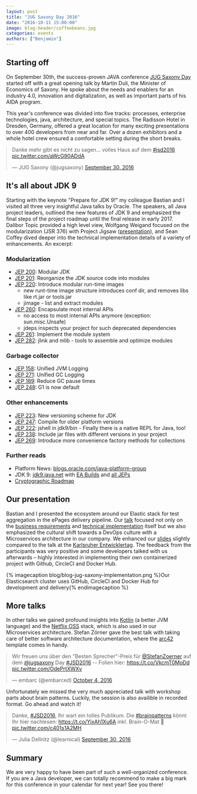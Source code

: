 ```yaml
---
layout: post
title: "JUG Saxony Day 2016"
date: "2016-10-11 15:00:00"
image: blog-header/coffeebeans.jpg
categories: events
authors: ["Benjamin"]
---
```


<style>
.twitter-tweet {
  margin: auto;
}
</style>

## Starting off

On September 30th, the success-proven JAVA conference [JUG Saxony Day](http://www.jug-saxony-day.org/) started off with a great opening talk by Martin Duli, the Minister of Economics of Saxony.
He spoke about the needs and enablers for an industry 4.0, innovation and digitalization, as well as important parts of his AIDA program.

This year's conference was divided into five tracks: processes, enterprise technologies, java, architecture, and special topics.
The Radisson Hotel in Dresden, Germany, offered a great location for many exciting presentations to over 400 developers from near and far.
Over a dozen exhibitors and a whole hotel crew ensured a comfortable setting during the short breaks.

<blockquote class="twitter-tweet" data-lang="en"><p lang="de" dir="ltr">Danke mehr gibt es nicht zu sagen… volles Haus auf dem <a href="https://twitter.com/hashtag/jsd2016?src=hash">#jsd2016</a> <a href="https://t.co/aWcG90ADdA">pic.twitter.com/aWcG90ADdA</a></p>&mdash; JUG Saxony (@jugsaxony) <a href="https://twitter.com/jugsaxony/status/781762081167118336">September 30, 2016</a></blockquote>
<script async src="//platform.twitter.com/widgets.js" charset="utf-8"></script>

## It's all about JDK 9

Starting with the keynote "Prepare for JDK 9!" my colleague Bastian and I visited all three very insightful Java talks by Oracle.
The speakers, all Java project leaders, outlined the new features of JDK 9 and emphasized the final steps of the project roadmap until the final release in early 2017.
Dalibor Topic provided a high level view, Wolfgang Weigand focused on the modularization (JSR 376) with Project Jigsaw ([presentation](http://www.slideshare.net/wolfgangweigend/jdk-9-und-die-modulare-plattform-jigsaw)), and Sean Coffey dived deeper into the technical implementation details of a variety of enhancements.
An excerpt:

### Modularization

* [JEP 200](http://openjdk.java.net/jeps/200): Modular JDK
* [JEP 201](http://openjdk.java.net/jeps/201): Reorganize the JDK source code into modules
* [JEP 220](http://openjdk.java.net/jeps/220): Introduce modular run-time images
  - new runt-time image structure introduces conf dir, and removes libs like rt.jar or tools.jar
  - jimage - list and extract modules
* [JEP 260](http://openjdk.java.net/jeps/260): Encapsulate most internal APIs
  - no access to most internal APIs anymore (exception: sun.misc.Unsafe)
  - jdeps inspects your project for such deprecated dependencies
* [JEP 261](http://openjdk.java.net/jeps/261): Implement the module system
* [JEP 282](http://openjdk.java.net/jeps/282): jlink and mlib - tools to assemble and optimize modules

### Garbage collector

* [JEP 158](http://openjdk.java.net/jeps/158): Unified JVM Logging
* [JEP 271](http://openjdk.java.net/jeps/271): Unified GC Logging
* [JEP 189](http://openjdk.java.net/jeps/189): Reduce GC pause times
* [JEP 248](http://openjdk.java.net/jeps/248): G1 is now default

### Other enhancements

* [JEP 223](http://openjdk.java.net/jeps/223): New versioning scheme for JDK
* [JEP 247](http://openjdk.java.net/jeps/247): Compile for older platform versions
* [JEP 222](http://openjdk.java.net/jeps/222): jshell in jdk9/bin - Finally there is a native REPL for Java, too!
* [JEP 238](http://openjdk.java.net/jeps/238): Include jar files with different versions in your project
* [JEP 269](http://openjdk.java.net/jeps/269): Introduce more convenience factory methods for collections

### Further reads

* Platform News: [blogs.oracle.com/java-platform-group](https://blogs.oracle.com/java-platform-group/)
* JDK 9: [jdk9.java.net](https://jdk9.java.net/) with [EA Builds](https://jdk9.java.net/download/) and [all JEPs](http://openjdk.java.net/projects/jdk9/)
* [Cryptographic Roadmap](https://www.java.com/en/jre-jdk-cryptoroadmap.html)

## Our presentation

Bastian and I presented the ecosystem around our Elastic stack for test aggregation in the ePages delivery pipeline. Our [talk](http://www.jug-saxony-day.org/programm/#/V45) focused not only on the [business requirements](https://developer.epages.com/blog/2016/02/11/pipeline-elk-test-evaluation-1.html) and [technical implementation](https://developer.epages.com/blog/2016/02/16/pipeline-elk-test-evaluation-2.html) itself but we also emphasized the cultural shift towards a DevOps culture with a Microservices architecture in our company. We enhanced our [slides](https://speakerdeck.com/dataduke/continuous-delivery-pipeline-automated-test-evaluation-jug-saxony) slightly compared to the talk at the [Karlsruher Entwicklertag](https://developer.epages.com/blog/2016/06/23/karlsruher-entwicklertag.html). The feedback from the participants was very positive and some developers talked with us afterwards – highly interested in implementing their own containerized project with Github, CircleCI and Docker Hub.

{% imagecaption blog/blog-jug-saxony-implementation.png %}Our Elasticsearch cluster uses GitHub, CircleCI and Docker Hub for development and delivery{% endimagecaption %}

## More talks

In other talks we gained profound insights into [Kotlin](https://kotlinlang.org/) (a better JVM language) and the [Netflix OSS](https://cloud.spring.io/spring-cloud-netflix/) stack, which is also used in our Microservices architecture. Stefan Zörner gave the best talk with taking care of better software architecture documentation, where the [arc42](http://arc42.org/) template comes in handy.

<blockquote class="twitter-tweet" data-lang="en"><p lang="de" dir="ltr">Wir freuen uns über den &quot;Besten Sprecher&quot;-Preis für <a href="https://twitter.com/StefanZoerner">@StefanZoerner</a> auf dem <a href="https://twitter.com/jugsaxony">@jugsaxony</a> Day <a href="https://twitter.com/hashtag/JSD2016?src=hash">#JSD2016</a> -- Folien hier: <a href="https://t.co/VkcmT0MoDd">https://t.co/VkcmT0MoDd</a> <a href="https://t.co/OdePrtXWXv">pic.twitter.com/OdePrtXWXv</a></p>&mdash; embarc (@embarced) <a href="https://twitter.com/embarced/status/783185639542054912">October 4, 2016</a></blockquote>
<script async src="//platform.twitter.com/widgets.js" charset="utf-8"></script>

Unfortunately we missed the very much appreciated talk with workshop parts about brain patterns. Luckily, the session is also availible in recorded format. Go ahead and watch it!

<blockquote class="twitter-tweet" data-lang="en"><p lang="de" dir="ltr">Danke, <a href="https://twitter.com/hashtag/JSD2016?src=hash">#JSD2016</a>, Ihr wart ein tolles Publikum. Die <a href="https://twitter.com/hashtag/brainpatterns?src=hash">#brainpatterns</a> könnt Ihr hier nachlesen: <a href="https://t.co/YixAh1Xu6A">https://t.co/YixAh1Xu6A</a> inkl. Brain-O-Mat 🙂 <a href="https://t.co/c401s1A2MH">pic.twitter.com/c401s1A2MH</a></p>&mdash; Julia Dellnitz (@learnical) <a href="https://twitter.com/learnical/status/781847672458244096">September 30, 2016</a></blockquote>
<script async src="//platform.twitter.com/widgets.js" charset="utf-8"></script>


## Summary

We are very happy to have been part of such a well-organized conference.
If you are a Java developer, we can totally recommend to make a big mark for this conference in your calendar for next year!
See you there!
